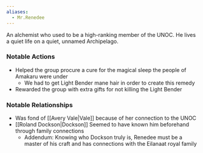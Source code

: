 ```yaml
---
aliases:
  - Mr.Renedee
---
```

An alchemist  who used to be a high-ranking member of the UNOC. He lives a quiet life on a quiet, unnamed Archipelago.  
### Notable Actions
- Helped the group procure a cure for the magical sleep the people of Amakaru were under
	- We had to get Light Bender mane hair in order to create this remedy 
- Rewarded the group with extra gifts for not killing the Light Bender
### Notable Relationships
- Was fond of [[Avery Vale|Vale]] because of her connection to the UNOC
- [[Roland Dockson|Dockson]] Seemed to have known him beforehand through family connections
	- Addendum: Knowing who Dockson truly is, Renedee must be a master of his craft and has connections with the Eilanaat royal family